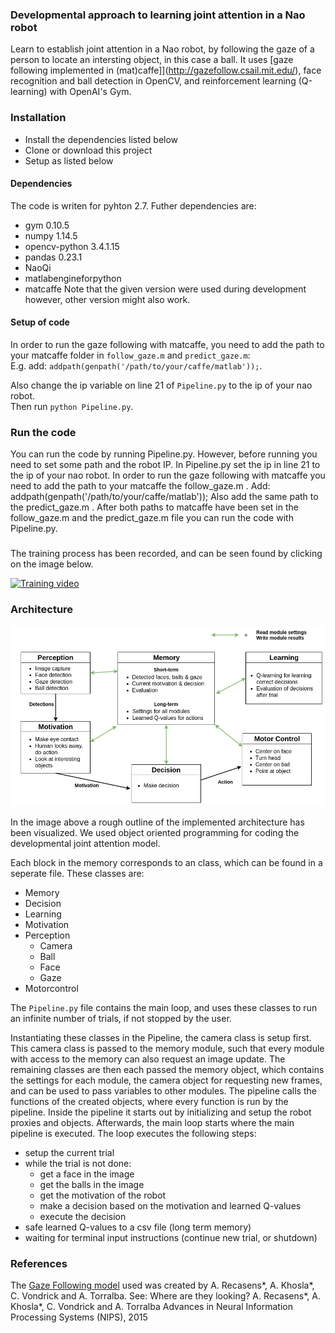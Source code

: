 ### Developmental approach to learning joint attention in a Nao robot
Learn to establish joint attention in a Nao robot, by following the gaze of a person to locate an intersting object, in this case a ball. 
It uses [gaze following implemented in (mat)caffe]](http://gazefollow.csail.mit.edu/), face recognition and ball detection in OpenCV, and reinforcement learning (Q-learning) with OpenAI's Gym. 

### Installation
- Install the dependencies listed below
- Clone or download this project
- Setup as listed below

#### Dependencies
The code is writen for pyhton 2.7. Futher dependencies are:
- gym 0.10.5
- numpy 1.14.5
- opencv-python 3.4.1.15
- pandas 0.23.1
- NaoQi
- matlabengineforpython
- matcaffe
Note that the given version were used during development however, other version might also work.

#### Setup of code
In order to run the gaze following with matcaffe, you need to add the path to your matcaffe folder in `follow_gaze.m` and `predict_gaze.m`:  
E.g. add: `addpath(genpath('/path/to/your/caffe/matlab'));`.

Also change the ip variable on line 21 of `Pipeline.py` to the ip of your nao robot.  
Then run `python Pipeline.py`.



### Run the code
You can run the code by running Pipeline.py. However, before running you need to set some path and the robot IP.
In Pipeline.py set the ip in line 21 to the ip of your nao robot.
In order to run the gaze following with matcaffe you need to add the path to your matcaffe the follow_gaze.m .
Add: addpath(genpath('/path/to/your/caffe/matlab'));
Also add the same path to the predict_gaze.m .
After both paths to matcaffe have been set in the follow_gaze.m and the predict_gaze.m file you can run the
code with Pipeline.py.  

###
The training process has been recorded, and can be seen found by clicking on the image below.  

[![Training video](https://img.youtube.com/vi/BH4QQcVaMp0/0.jpg)](https://www.youtube.com/watch?v=BH4QQcVaMp0)

### Architecture
![Architecture](https://github.com/KochPJ/follow_gaze_developmental_robotics/blob/master/architecture2.png  "Architecture")

In the image above a rough outline of the implemented architecture has been visualized.
We used object oriented programming for coding the developmental joint attention model.

Each block in the memory corresponds to an class, which can be found in a seperate file.
These classes are:
- Memory
- Decision
- Learning
- Motivation
- Perception
  - Camera
  - Ball
  - Face
  - Gaze
- Motorcontrol

The `Pipeline.py` file contains the main loop, and uses these classes to run an infinite number of trials, if not stopped by the user.

Instantiating these classes in the Pipeline, the camera class is setup first.
This camera class is passed to the memory module, such that every module with access to the memory can also request an image update.
The remaining classes are then each passed the memory object, which contains the settings for each module, the camera object for requesting new frames, and can be used to pass variables to other modules.
The pipeline calls the functions of the created objects, where every function is run by the pipeline.
Inside the pipeline it starts out by initializing and setup the robot proxies and objects. Afterwards, the main loop starts where the main pipeline is executed. The loop executes the following steps:
- setup the current trial
- while the trial is not done:
  - get a face in the image
  - get the balls in the image
  - get the motivation of the robot
  - make a decision based on the motivation and learned Q-values
  - execute the decision
- safe learned Q-values to a csv file (long term memory)
- waiting for terminal input instructions (continue new trial, or shutdown)

### References
The [Gaze Following model](http://gazefollow.csail.mit.edu/) used was created by A. Recasens*, A. Khosla*, C. Vondrick and A. Torralba. See:
Where are they looking?
A. Recasens*, A. Khosla*, C. Vondrick and A. Torralba
Advances in Neural Information Processing Systems (NIPS), 2015
